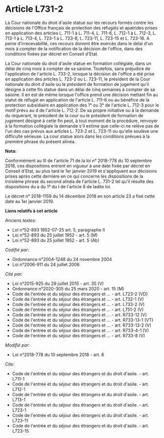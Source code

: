 # Article L731-2

La Cour nationale du droit d'asile statue sur les recours formés contre les décisions de l'Office français de protection des
réfugiés et apatrides prises en application des articles L. 711-1 à L. 711-4, L. 711-6, L. 712-1 à L. 712-3, L. 713-1 à L.
713-4, L. 723-1 à L. 723-8, L. 723-11, L. 723-15 et L. 723-16. A peine d'irrecevabilité, ces recours doivent être exercés
dans le délai d'un mois à compter de la notification de la décision de l'office, dans des conditions fixées par décret en
Conseil d'Etat.

La Cour nationale du droit d'asile statue en formation collégiale, dans un délai de cinq mois à compter de sa saisine.
Toutefois, sans préjudice de l'application de l'article L. 733-2, lorsque la décision de l'office a été prise en application
des articles L. 723-2 ou L. 723-11, le président de la Cour nationale du droit d'asile ou le président de formation de
jugement qu'il désigne à cette fin statue dans un délai de cinq semaines à compter de sa saisine. Il en est de même lorsque
l'office prend une décision mettant fin au statut de réfugié en application de l'article L. 711-6 ou au bénéfice de la
protection subsidiaire en application des 1° ou 3° de l'article L. 712-3 pour le motif prévu au d de l'article L. 712-2. De
sa propre initiative ou à la demande du requérant, le président de la cour ou le président de formation de jugement désigné à
cette fin peut, à tout moment de la procédure, renvoyer à la formation collégiale la demande s'il estime que celle-ci ne
relève pas de l'un des cas prévus aux articles L. 723-2 et L. 723-11 ou qu'elle soulève une difficulté sérieuse. La cour
statue alors dans les conditions prévues à la première phrase du présent alinéa.

**Nota:**

Conformément au III de l'article 71 de la loi n° 2018-778 du 10 septembre 2018, ces dispositions entrent en vigueur à une
date fixée par décret en Conseil d'Etat, au plus tard le 1er janvier 2019 et s'appliquent aux décisions prises après cette
dernière en ce qui concerne les dispositions de la troisième phrase du second alinéa de l'article L. 731-2 tel qu'il résulte
des dispositions du a du 1° du I de l'article 8 de ladite loi.

Le décret n° 2018-1159 du 14 décembre 2018 en son article 23 a fixé cette date au 1er janvier 2019.

**Liens relatifs à cet article**

_Anciens textes_:

  - Loi n°52-893 1952-07-25 art. 5, paragraphe II
  - Loi n°52-893 du 25 juillet 1952 - art. 5 (M)
  - Loi n°52-893 du 25 juillet 1952 - art. 5 (Ab)

_Codifié par_:

  - Ordonnance n°2004-1248 du 24 novembre 2004
  - Loi n°2006-911 du 24 juillet 2006

_Cité par_:

  - Loi n°2015-925 du 29 juillet 2015 - art. 35 (V)
  - Ordonnance n°2020-305 du 25 mars 2020 - art. 15 (M)
  - Code de l'entrée et du séjour des étrangers et ... - art. L723-2 (VD)
  - Code de l'entrée et du séjour des étrangers et ... - art. L732-1 (V)
  - Code de l'entrée et du séjour des étrangers et ... - art. L733-2 (V)
  - Code de l'entrée et du séjour des étrangers et ... - art. L751-2 (V)
  - Code de l'entrée et du séjour des étrangers et ... - art. R733-12 (V)
  - Code de l'entrée et du séjour des étrangers et ... - art. R733-13-1 (VT)
  - Code de l'entrée et du séjour des étrangers et ... - art. R733-13-2 (V)
  - Code de l'entrée et du séjour des étrangers et ... - art. R733-4-1 (V)
  - Code de l'entrée et du séjour des étrangers et ... - art. R733-8 (V)

_Modifié par_:

  - Loi n°2018-778 du 10 septembre 2018 - art. 8

_Cite_:

  - Code de l'entrée et du séjour des étrangers et du droit d'asile. - art. L711-1
  - Code de l'entrée et du séjour des étrangers et du droit d'asile. - art. L712-1
  - Code de l'entrée et du séjour des étrangers et du droit d'asile. - art. L713-1
  - Code de l'entrée et du séjour des étrangers et du droit d'asile. - art. L723-1
  - Code de l'entrée et du séjour des étrangers et du droit d'asile. - art. L723-11
  - Code de l'entrée et du séjour des étrangers et du droit d'asile. - art. L723-15
